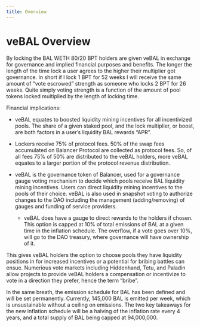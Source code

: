 ```yaml
---
title: Overview
---
```


# veBAL Overview

By locking the BAL WETH 80/20 BPT holders are given veBAL in exchange for governance and implied financial purposes and benefits. The longer the length of the time lock a user agrees to the higher their multiplier got governance. In short if I lock 1 BPT for 52 weeks I will receive the same amount of “vote escrowed” strength as someone who locks 2 BPT for 26 weeks. Quite simply voting strength is a function of the amount of pool tokens locked multiplied by the length of locking time.

Financial implications:

- veBAL equates to boosted liquidity mining incentives for all incentivized pools. The share of a given staked pool, and
  the lock multiplier, or boost, are both factors in a user’s liquidity BAL rewards “APR”.

- Lockers receive 75% of protocol fees. 50% of the swap fees accumulated on Balancer Protocol are collected as protocol
  fees. So, of all fees 75% of 50% are distributed to the veBAL holders, more veBAL equates to a larger portion of the
  protocol revenue distribution.

- veBAL is the governance token of Balancer, used for a governance gauge voting mechanism to decide which pools receive
  BAL liquidity mining incentives. Users can direct liquidity mining incentives to the pools of their choice. veBAL is
  also used in snapshot voting to authorize changes to the DAO including the management (adding/removing) of gauges and
  funding of service providers.

  - veBAL does have a gauge to direct rewards to the holders if chosen. This option is capped at 10% of total emissions
    of BAL at a given time in the inflation schedule. The overflow, if a vote goes over 10%, will go to the DAO treasury,
    where governance will have ownership of it.

This gives veBAL holders the option to choose pools they have liquidity positions in for increased incentives or a potential for bribing battles can ensue. Numerious vote markets including Hiddenhand, Tetu, and Paladin allow projects to provide veBAL holders a compensation or incentivize to vote in a direction they prefer, hence the term “bribe”.

In the same breath, the emission schedule for BAL has been defined and will be set permanently. Currently, 145,000 BAL is emitted per week, which is unsustainable without a ceiling on emissions. The two key takeaways for the new inflation schedule will be a halving of the inflation rate every 4 years, and a total supply of BAL being capped at 94,000,000.
